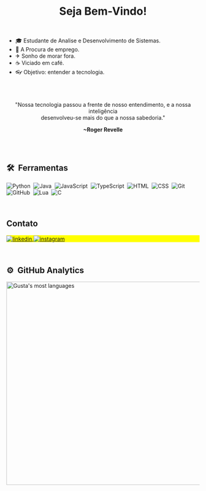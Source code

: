 <h1 align="center">Seja Bem-Vindo!</h1>
<br>

- 🎓  Estudante de Analise e Desenvolvimento de Sistemas.
- 💼  A Procura de emprego.
- ✈  Sonho de morar fora.
- ☕  Viciado em café.
- 👓  Objetivo: entender a tecnologia.

<br><br>
<div align="center">
    <p>"Nossa tecnologia passou a frente de nosso entendimento, e a nossa inteligência<br>desenvolveu-se mais do que a nossa sabedoria."</p>
    <strong>~Roger Revelle</strong>
</div>


<br><br>

##  🛠 &nbsp;Ferramentas

![Python](https://img.shields.io/badge/-Python-05122A?style=flat&logo=Python)&nbsp;
![Java](https://img.shields.io/badge/-Java-05122A?style=flat&logo=coffeescript)&nbsp;
![JavaScript](https://img.shields.io/badge/-JavaScript-05122A?style=flat&logo=javascript)&nbsp;
![TypeScript](https://img.shields.io/badge/-TypeScript-05122A?style=flat&logo=TypeScript)&nbsp;
![HTML](https://img.shields.io/badge/-HTML-05122A?style=flat&logo=HTML5)&nbsp;
![CSS](https://img.shields.io/badge/-CSS-05122A?style=flat&logo=CSS3&logoColor=1572B6)&nbsp;
![Git](https://img.shields.io/badge/-Git-05122A?style=flat&logo=git)&nbsp;
![GitHub](https://img.shields.io/badge/-GitHub-05122A?style=flat&logo=github)&nbsp;
![Lua](https://img.shields.io/badge/-Lua-05122A?style=flat&logo=Lua)&nbsp;
![C](https://img.shields.io/badge/-C-05122A?style=flat&logo=C)&nbsp;

<br>

## Contato

<p align="left" style="background:yellow">
<a href="https://www.linkedin.com/in/gustavo-aragao-dev/" target="_blank">
  <img align="center" src="https://img.shields.io/badge/-Gustavo Silva Aragão-05122A?style=flat&logo=invisionColor=fff" alt="linkedin"/>
</a>
<a href="https://instagram.com/gusta_sactra" target="_blank">
 <img align="center" src="https://img.shields.io/badge/-Gusta_Sactra-05122A?style=flat&logo=instagram" alt="instagram"/>
</a>
</p>

<br>

##  ⚙️ &nbsp;GitHub Analytics

<p align="left">
<!-- <img width="530em" src="https://github-readme-stats.vercel.app/api?username=KaoreSactra&show_icons=true&theme=github_dark&locale=pt-br&hide_border=true&title_color=dee2eb&text_color=dee2eb&icon_color=dee2eb" alt="Gusta's stats"/> -->
<img width="530em" src="https://github-readme-stats.vercel.app/api/top-langs/?username=KaoreSactra&layout=compact&theme=github_dark&locale=pt-br&hide_border=true&title_color=dee2eb&text_color=dee2eb" alt="Gusta's most languages"/>
</p>
